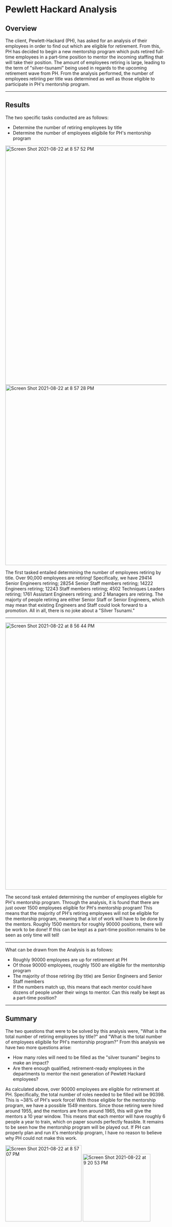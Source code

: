 # Pewlett Hackard Analysis

## Overview 

The client, Pewlett-Hackard (PH), has asked for an analysis of their employees in order to find out which are eligible for retirement. From this, PH has decided to begin a new mentorship program which puts retired full-time employees in a part-time position to mentor the incoming staffing that will take their position. The amount of employees retiring is large, leading to the term of "silver-tsunami" being used in regards to the upcoming retirement wave from PH. From the analysis performed, the number of employees retiriing per title was determined as well as those eligible to participate in PH's mentorship program. 

---

## Results

The two specific tasks conducted are as follows:

- Determine the number of retiring employees by title
- Determine the number of employees eligibile for PH's mentorship program

<img width="747" alt="Screen Shot 2021-08-22 at 8 57 52 PM" src="https://user-images.githubusercontent.com/86274124/130377350-d85504a8-5205-4ca8-942f-2d5e16b26573.png">

<img width="563" alt="Screen Shot 2021-08-22 at 8 57 28 PM" src="https://user-images.githubusercontent.com/86274124/130378063-38a17cd4-e9ff-472c-91f3-d0175474b2a9.png">

The first tasked entailed determining the number of employees retiring by title. Over 90,000 employees are retiring! Specifically, we have 29414 Senior Engineers retiring; 28254 Senior Staff members retiring; 14222 Engineers retiring; 12243 Staff members retiring; 4502 Techniques Leaders retiring; 1761 Assistant Engineers retiring; and 2 Managers are retiring. The majorty of people retiring are either Senior Staff or Senior Engineers, which may mean that existing Engineers and Staff could look forward to a promotion. All in all, there is no joke about a "Silver Tsunami." 

---

<img width="834" alt="Screen Shot 2021-08-22 at 8 56 44 PM" src="https://user-images.githubusercontent.com/86274124/130378186-41855917-5a95-4ac9-a72a-520deb7697df.png">

The second task entaled determining the number of employees eligible for PH's mentorship program. Through the analysis, it is found that there are just oover 1500 employees eligible for PH's mentorship program! This means that the majority of PH's retiring employees will not be eligible for the mentorship program, meaning that a lot of work will have to be done by the mentors. Roughly 1500 mentors for roughly 90000 positions, there will be work to be done! If this can be kept as a part-time position remains to be seen as only time will tell!

---

What can be drawn from the Analysis is as follows:
- Roughly 90000 employees are up for retirement at PH 
- Of those 90000 employees, roughly 1500 are eligible for the mentorship program
- The majority of those retiring (by title) are Senior Engineers and Senior Staff members
- If the numbers match up, this means that each mentor could have dozens of people under their wings to mentor. Can this really be kept as a part-time position?

---

## Summary

The two questions that were to be solved by this analysis were, "What is the total number of retiring employees by title?" and "What is the total number of employees eligibile for PH's mentorship program?" From this analysis we have two more questions arise: 
- How many roles will need to be filled as the "silver tsunami" begins to make an impact?
- Are there enough qualified, retirement-ready employees in the departments to mentor the next generation of Pewlett Hackard employees?

As calculated above, over 90000 employees are eligible for retirement at PH. Specifically, the total number of roles needed to be filled will be 90398. This is ~38% of PH's work force! With those eligible for the mentorship program, we have a possible 1549 mentors. Since those retiring were hired around 1955, and the mentors are from around 1965, this will give the mentors a 10 year window. This means that each mentor will have roughly 6 people a year to train, which on paper sounds perfectly feasible. It remains to be seen how the mentorship program will be played out. If PH can properly plan and run it's mentorship program, I have no reason to believe why PH could not make this work. 

<img width="238" alt="Screen Shot 2021-08-22 at 8 57 07 PM" src="https://user-images.githubusercontent.com/86274124/130379806-25188edf-7cec-452f-8d1a-3d797b43fa6f.png">

<img width="211" alt="Screen Shot 2021-08-22 at 9 20 53 PM" src="https://user-images.githubusercontent.com/86274124/130377762-99978527-6e61-47b5-aa26-f2152a4d6eaf.png">
